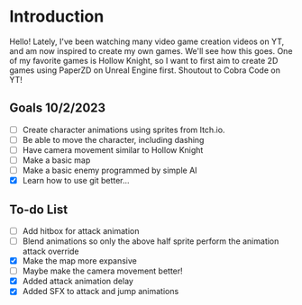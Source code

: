 # Introduction

Hello! Lately, I've been watching many video game creation videos on YT, and am now inspired to create my own games.
We'll see how this goes. One of my favorite games is Hollow Knight, so I want to first aim to create 2D games using PaperZD on Unreal Engine first. Shoutout to Cobra Code on YT!

## Goals 10/2/2023

- [ ] Create character animations using sprites from Itch.io. <br>
- [ ] Be able to move the character, including dashing <br>
- [ ] Have camera movement similar to Hollow Knight <br>
- [ ] Make a basic map <br>
- [ ] Make a basic enemy programmed by simple AI <br>
- [X] Learn how to use git better... <br>

## To-do List

- [ ] Add hitbox for attack animation <br>
- [ ] Blend animations so only the above half sprite perform the animation attack override <br>
- [X] Make the map more expansive <br>
- [ ] Maybe make the camera movement better! <br>
- [X] Added attack animation delay
- [X] Added SFX to attack and jump animations
